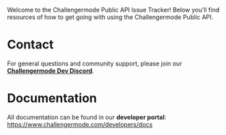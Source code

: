 Welcome to the Challengermode Public API Issue Tracker! 
Below you'll find resources of how to get going with using the Challengermode Public API.

# Contact
For general questions and community support, please join our **[Challengermode Dev Discord](...)**.

# Documentation
All documentation can be found in our **developer portal**: https://www.challengermode.com/developers/docs
